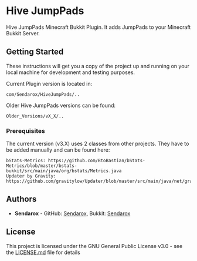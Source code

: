 # Hive JumpPads 

Hive JumpPads Minecraft Bukkit Plugin. It adds JumpPads to your Minecraft Bukkit Server.

## Getting Started

These instructions will get you a copy of the project up and running on your local machine for development and testing purposes.

Current Plugin version is located in:
```
com/Sendarox/HiveJumpPads/..
```

Older Hive JumpPads versions can be found:
```
Older_Versions/vX_X/..
```

### Prerequisites

The current version (v3.X) uses 2 classes from other projects. They have to be added manually and can be found here:
```
bStats-Metrics: https://github.com/BtoBastian/bStats-Metrics/blob/master/bstats-bukkit/src/main/java/org/bstats/Metrics.java
Updater by Gravity: https://github.com/gravitylow/Updater/blob/master/src/main/java/net/gravitydevelopment/updater/Updater.java
```

## Authors

* **Sendarox** - GitHub: [Sendarox](https://github.com/Sendarox), Bukkit: [Sendarox](https://dev.bukkit.org/members/Sendarox)

## License

This project is licensed under the GNU General Public License v3.0 - see the [LICENSE.md](LICENSE.md) file for details

